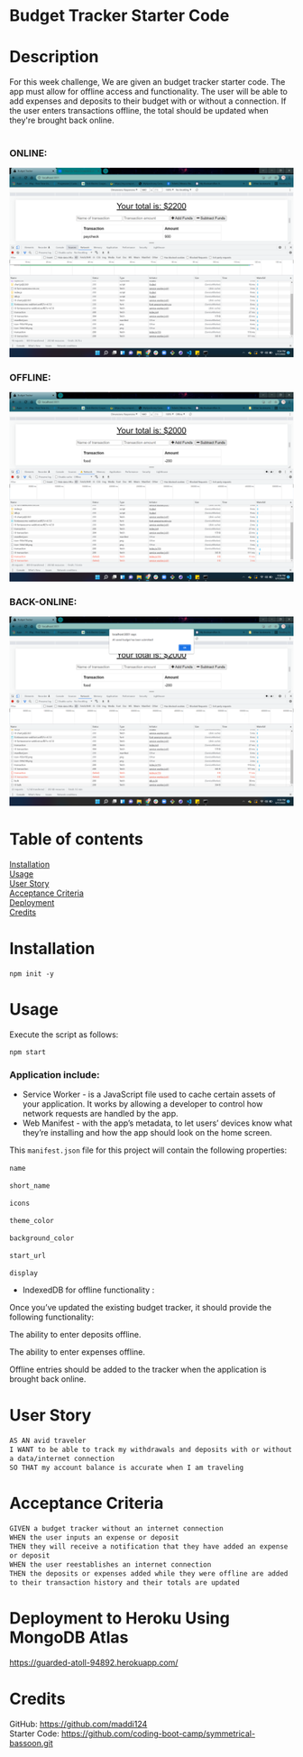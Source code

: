 # Budget Tracker Starter Code

# Description
For this week challenge, We are given an budget tracker starter code. The app must allow for offline access and functionality. The user will be able to add expenses and deposits to their budget with or without a connection. If the user enters transactions offline, the total should be updated when they're brought back online.<br>
<br>


### ONLINE:
![Online](./public/icons/images/Budget-tracker-online.png)
### OFFLINE:
![Offline](./public/icons/images/Budget-tracker-offline.png)
### BACK-ONLINE:
![Back-Online](./public/icons/images/Budget-tracker-back-online.png)

# Table of contents
[Installation](#Installation)<br>
[Usage](#Usage)<br>
[User Story](#User-Story)<br>
[Acceptance Criteria](#Acceptance-Criteria)<br>
[Deployment](#Deployment-to-Heroku-Using-MongoDB-Atlas)<br>
[Credits](#Credits)<br>



# Installation
```
npm init -y
```

# Usage
Execute the script as follows:
```
npm start 
```
### Application include:
- Service Worker - is a JavaScript file used to cache certain assets of your application. It works by allowing a developer to control how network requests are handled by the app.<br>
- Web Manifest - with the app’s metadata, to let users’ devices know what they’re installing and how the app should look on the home screen.

This `manifest.json` file for this project will contain the following properties:

`name`

`short_name`

`icons`

`theme_color`

`background_color`

`start_url`

`display`<br>
- IndexedDB for offline functionality :<br>

Once you’ve updated the existing budget tracker, it should provide the following functionality:

The ability to enter deposits offline.

The ability to enter expenses offline.

Offline entries should be added to the tracker when the application is brought back online.


# User Story
```
AS AN avid traveler
I WANT to be able to track my withdrawals and deposits with or without a data/internet connection
SO THAT my account balance is accurate when I am traveling 
```


# Acceptance Criteria
```
GIVEN a budget tracker without an internet connection
WHEN the user inputs an expense or deposit
THEN they will receive a notification that they have added an expense or deposit
WHEN the user reestablishes an internet connection
THEN the deposits or expenses added while they were offline are added to their transaction history and their totals are updated
```
# Deployment to Heroku Using MongoDB Atlas
https://guarded-atoll-94892.herokuapp.com/
# Credits

GitHub: https://github.com/maddi124<br>
Starter Code: https://github.com/coding-boot-camp/symmetrical-bassoon.git<br>